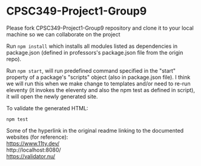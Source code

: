 # CPSC349-Project1-Group9

Please fork CPSC349-Project1-Group9 repository and clone it to your local machine so we can collaborate on the project

Run ```npm install``` which installs all modules listed as dependencies in package.json (defined in professors's package.json file from the origin repo). 

Run ```npm start```, will run predefined command specified in the "start" property of a package's "scripts" object (also in package.json file). I think we will run this when we make change to templates and/or need to re-run eleventy (it invokes the eleventy and also the npm test as defined in script), it will open the newly generated site.

To validate the generated HTML:

```shell-session
npm test
```

Some of the hyperlink in the original readme linking to the documented websites (for reference): <br>
https://www.11ty.dev/ <br>
http://localhost:8080/ <br>
https://validator.nu/ <br>



